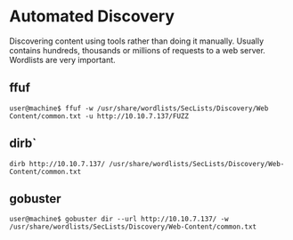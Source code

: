 # Automated Discovery
Discovering content using tools rather than doing it manually.
Usually contains hundreds, thousands or millions of requests to a web server.
Wordlists are very important.

## ffuf
`user@machine$ ffuf -w /usr/share/wordlists/SecLists/Discovery/Web Content/common.txt -u http://10.10.7.137/FUZZ`

## dirb`
`dirb http://10.10.7.137/ /usr/share/wordlists/SecLists/Discovery/Web-Content/common.txt`

## gobuster
`user@machine$ gobuster dir --url http://10.10.7.137/ -w /usr/share/wordlists/SecLists/Discovery/Web-Content/common.txt`